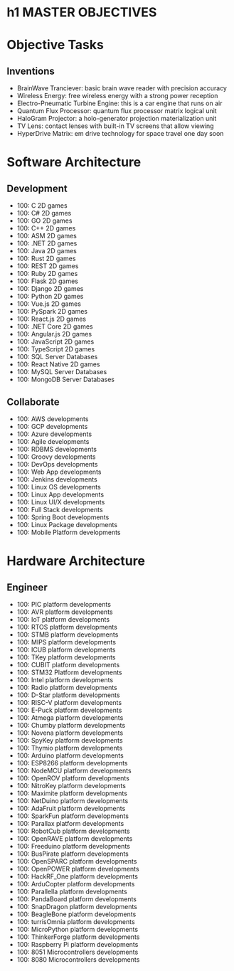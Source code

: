 # h1 MASTER OBJECTIVES

# Objective Tasks

## Inventions

* BrainWave Tranciever: basic brain wave reader with precision accuracy
* Wireless Energy: free wireless energy with a strong power reception
* Electro-Pneumatic Turbine Engine: this is a car engine that runs on air
* Quantum Flux Processor: quantum flux processor matrix logical unit
* HaloGram Projector: a holo-generator projection materialization unit
* TV Lens: contact lenses with built-in TV screens that allow viewing
* HyperDrive Matrix: em drive technology for space travel one day soon


# Software Architecture

## Development

* 100: C 2D games
* 100: C# 2D games
* 100: GO 2D games
* 100: C++ 2D games
* 100: ASM 2D games
* 100: .NET 2D games
* 100: Java 2D games
* 100: Rust 2D games
* 100: REST 2D games
* 100: Ruby 2D games
* 100: Flask 2D games
* 100: Django 2D games
* 100: Python 2D games
* 100: Vue.js 2D games
* 100: PySpark 2D games
* 100: React.js 2D games
* 100: .NET Core 2D games
* 100: Angular.js 2D games
* 100: JavaScript 2D games
* 100: TypeScript 2D games
* 100: SQL Server Databases
* 100: React Native 2D games
* 100: MySQL Server Databases
* 100: MongoDB Server Databases

## Collaborate

* 100: AWS developments
* 100: GCP developments
* 100: Azure developments
* 100: Agile developments
* 100: RDBMS developments
* 100: Groovy developments
* 100: DevOps developments
* 100: Web App developments
* 100: Jenkins developments
* 100: Linux OS developments
* 100: Linux App developments
* 100: Linux UI/X developments
* 100: Full Stack developments
* 100: Spring Boot developments
* 100: Linux Package developments
* 100: Mobile Platform developments


# Hardware Architecture

## Engineer

* 100: PIC platform developments
* 100: AVR platform developments
* 100: IoT platform developments
* 100: RTOS platform developments
* 100: STMB platform developments
* 100: MIPS platform developments
* 100: ICUB platform developments
* 100: TKey platform developments
* 100: CUBIT platform developments
* 100: STM32 Platform developments
* 100: Intel platform developments
* 100: Radio platform developments
* 100: D-Star platform developments
* 100: RISC-V platform developments
* 100: E-Puck platform developments
* 100: Atmega platform developments
* 100: Chumby platform developments
* 100: Novena platform developments
* 100: SpyKey platform developments
* 100: Thymio platform developments
* 100: Arduino platform developments
* 100: ESP8266 platform developments
* 100: NodeMCU platform developments
* 100: OpenROV platform developments
* 100: NitroKey platform developments
* 100: Maximite platform developments
* 100: NetDuino platform developments
* 100: AdaFruit platform developments
* 100: SparkFun platform developments
* 100: Parallax platform developments
* 100: RobotCub platform developments
* 100: OpenRAVE platform developments
* 100: Freeduino platform developments
* 100: BusPirate platform developments
* 100: OpenSPARC platform developments
* 100: OpenPOWER platform developments
* 100: HackRF_One platform developments
* 100: ArduCopter platform developments
* 100: Parallella platform developments
* 100: PandaBoard platform developments
* 100: SnapDragon platform developments
* 100: BeagleBone platform developments
* 100: turrisOmnia platform developments
* 100: MicroPython platform developments
* 100: ThinkerForge platform developments
* 100: Raspberry Pi platform developments
* 100: 8051 Microcontrollers developments
* 100: 8080 Microcontrollers developments

